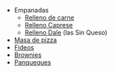 -   Empanadas
    -   [Relleno de carne](relleno-de-carne.html)
    -   [Relleno Caprese](relleno-caprese.html)
    -   [Relleno Dale](relleno-dale.html) (las Sin Queso)
-   [Masa de pizza](masa-de-pizza.html)
-   [Fideos](fideos.html)
-   [Brownies](brownies.html)
-   [Panqueques](panqueques.html)

